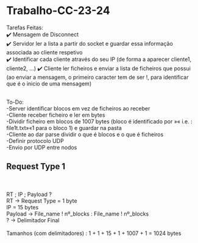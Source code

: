 # Trabalho-CC-23-24

Tarefas Feitas:<br>
✔️ Mensagem de Disconnect <br>
✔️ Servidor ler a lista a partir do socket e guardar essa informação associada ao cliente respetivo <br>
✔️ Identificar cada cliente através do seu IP (de forma a aparecer cliente1, cliente2, ...)
✔️ Cliente ler ficheiros e enviar a lista de ficheiros que possui (ao enviar a mensagem, o primeiro caracter tem de ser !, para identificar que é o inicio de uma mensagem)

<br>
To-Do: <br>
-Server identificar blocos em vez de ficheiros ao receber <br>
-Cliente receber ficheiro e ler em bytes <br>
-Dividir ficheiro em blocos de 1007 bytes (bloco é identificado por »« i.e. : file1t.txt»«1 para o bloco 1) e guardar na pasta <br>
-Cliente ao dar parse dividir o que é blocos e o que é ficheiros <br>
-Definir protocolo UDP <br>
-Envio por UDP entre nodos <br>


## Request Type 1
<br>
<br>
RT ; IP ; Payload ?
<br>
RT -> Request Type = 1 byte
<br>
IP = 15 bytes
<br>
Payload -> File_name ! nº_blocks : File_name ! nº_blocks 
<br>
? -> Delimitador Final
<br>
<br>
Tamanhos (com delimitadores) : 1 + 1 + 15 + 1 + 1007 + 1 = 1024 bytes
